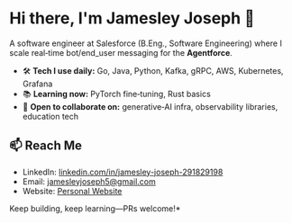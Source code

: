 # Hi there, I'm **Jamesley Joseph** 👋

 A software engineer at Salesforce (B.Eng., Software Engineering) where I scale real‑time bot/end_user messaging for the **Agentforce**.

* 🛠 **Tech I use daily:** Go, Java, Python, Kafka, gRPC, AWS, Kubernetes, Grafana
* 📚 **Learning now:** PyTorch fine‑tuning, Rust basics
* 🤝 **Open to collaborate on:** generative‑AI infra, observability libraries, education tech

## 📫 Reach Me

* LinkedIn: [linkedin.com/in/jamesley-joseph-291829198](https://www.linkedin.com/in/jamesley-joseph-291829198)
* Email: [jamesleyjoseph5@gmail.com](mailto:jamesleyjoseph5@gmail.com)
* Website: [Personal Website](https://jamesley.up.railway.app/)

Keep building, keep learning—PRs welcome!\*
